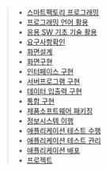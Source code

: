 > * [스마트팩토리 프로그래밍](https://github.com/yungjin/-/tree/master/1.%EC%8A%A4%EB%A7%88%ED%8A%B8%ED%8C%A9%ED%86%A0%EB%A6%AC%20%ED%94%84%EB%A1%9C%EA%B7%B8%EB%9E%98%EB%B0%8D)
> * [프로그래밍 언어 활용](https://github.com/yungjin/-/tree/master/2.%ED%94%84%EB%A1%9C%EA%B7%B8%EB%9E%98%EB%B0%8D%20%EC%96%B8%EC%96%B4%20%ED%99%9C%EC%9A%A9)
> * [응용 SW 기초 기술 활용](https://github.com/yungjin/-/tree/master/3.%EC%9D%91%EC%9A%A9%20SW%20%EA%B8%B0%EC%B4%88%20%EA%B8%B0%EC%88%A0%20%ED%99%9C%EC%9A%A9)
> * [요구사항확인](https://github.com/yungjin/-/tree/master/4.%EC%9A%94%EA%B5%AC%EC%82%AC%ED%95%AD%20%ED%99%95%EC%9D%B8)
> * [화면설계](https://github.com/yungjin/-/tree/master/5.%ED%99%94%EB%A9%B4%EC%84%A4%EA%B3%84)
> * [화면구현](https://github.com/yungjin/KYH)
> * [인터페이스 구현](https://github.com/yungjin/-/tree/master/7.%EC%9D%B8%ED%84%B0%ED%8E%98%EC%9D%B4%EC%8A%A4%EA%B5%AC%ED%98%84)
> * [서버프로그램 구현](https://github.com/yungjin/-/blob/master/%EC%B5%9C%EC%98%81%EC%A7%84.zip)
> * [데이터 입출력 구현](https://github.com/yungjin/gdc/blob/master/%EC%B5%9C%EC%98%81%EC%A7%84%20%EB%8D%B0%EC%9D%B4%ED%84%B0%20%EC%9E%85%EC%B6%9C%EB%A0%A5.zip)
> * [통합 구현](https://github.com/yungjin/gdc/blob/master/%EC%9D%B4%EC%A7%80%ED%98%84%ED%8C%80.zip)
> * [제품소프트웨어 패키징](https://github.com/yungjin/-/blob/master/%EC%B5%9C%EC%98%81%EC%A7%84.zip)
> * [정보시스템 이행](http://gudi.kr/gdc3/201901/20190122/%ec%b5%9c%ec%98%81%ec%a7%84.zip)
> * [애플리케이션 테스트 수행](http://gudi.kr/gdc3/201901/20190129/%ec%b5%9c%ec%98%81%ec%a7%84.zip)
> * [애플리케이션 테스트 관리](http://gudi.kr/gdc3/201902/20190213/%ec%b5%9c%ec%98%81%ec%a7%84.zip)
> * [애플리케이션 배포](http://gudi.kr/gdc3/201902/20190220/%EC%B5%9C%EC%98%81%EC%A7%84/)
> * [프로젝트]()

